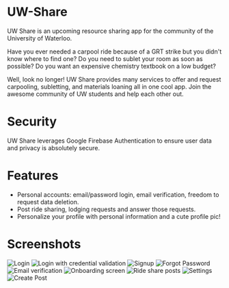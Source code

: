 # UW-Share

UW Share is an upcoming resource sharing app for the community of the University of Waterloo.

Have you ever needed a carpool ride because of a GRT strike but you didn't know where to find one? Do you need to sublet your 
room as soon as possible? Do you want an expensive chemistry textbook on a low budget?

Well, look no longer! UW Share provides many services to offer and request carpooling, subletting, and materials loaning all in one cool app. Join the awesome community of UW students and help each other out.

# Security

UW Share leverages Google Firebase Authentication to ensure user data and privacy is absolutely secure. 

# Features

- Personal accounts: email/password login, email verification, freedom to request data deletion.
- Post ride sharing, lodging requests and answer those requests.
- Personalize your profile with personal information and a cute profile pic!

# Screenshots

![Login](https://github.com/j927chen/UW-Share/blob/master/README_images/login.png)
![Login with credential validation](https://github.com/j927chen/UW-Share/blob/master/README_images/login_with_error.png)
![Signup](https://github.com/j927chen/UW-Share/blob/master/README_images/sign_up.png)
![Forgot Password](https://github.com/j927chen/UW-Share/blob/master/README_images/forgot_password.png)
![Email verification](https://github.com/j927chen/UW-Share/blob/master/README_images/email_verification.png)
![Onboarding screen](https://github.com/j927chen/UW-Share/blob/master/README_images/onboarding.png)
![Ride share posts](https://github.com/j927chen/UW-Share/blob/master/README_images/ride_share.png)
![Settings](https://github.com/j927chen/UW-Share/blob/master/README_images/settings.png)
![Create Post](https://github.com/j927chen/UW-Share/blob/master/README_images/create_post.png)

